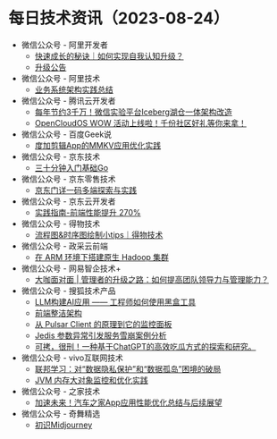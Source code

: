 # 每日技术资讯（2023-08-24）

- 微信公众号 - 阿里开发者
  - [快速成长的秘诀｜如何实现自我认知升级？](https://mp.weixin.qq.com/s?__biz=MzIzOTU0NTQ0MA==&mid=2247534559&idx=1&sn=f3bd4c5a73050036713909c2724c3869)
  - [升级公告](https://mp.weixin.qq.com/s?__biz=MzIzOTU0NTQ0MA==&mid=2247534559&idx=2&sn=4190410c5758da05b7d78a384808468a)
- 微信公众号 - 阿里技术
  - [业务系统架构实践总结](https://mp.weixin.qq.com/s?__biz=Mzg4NTczNzg2OA==&mid=2247496822&idx=1&sn=4dd30ddedd1d9a2a30a360441087b8f9)
- 微信公众号 - 腾讯云开发者
  - [每年节约3千万！微信实验平台Iceberg湖仓一体架构改造](https://mp.weixin.qq.com/s?__biz=MzI2NDU4OTExOQ==&mid=2247656766&idx=1&sn=58d8d15e745023a272a02a514e4699a6)
  - [OpenCloudOS WOW 活动上线啦！千份社区好礼等你来拿！](https://mp.weixin.qq.com/s?__biz=MzI2NDU4OTExOQ==&mid=2247656766&idx=2&sn=52447417fbc3191922a917a55194a409)
- 微信公众号 - 百度Geek说
  - [度加剪辑App的MMKV应用优化实践](https://mp.weixin.qq.com/s?__biz=Mzg5MjU0NTI5OQ==&mid=2247569666&idx=1&sn=6b303d6a49acf59cef1707cb8f0861e7)
- 微信公众号 - 京东技术
  - [三十分钟入门基础Go](https://mp.weixin.qq.com/s?__biz=MzU1MzE2NzIzMg==&mid=2247492678&idx=1&sn=32f047608b858aa95754a1db4eb17791)
- 微信公众号 - 京东零售技术
  - [京东门详一码多端探索与实践](https://mp.weixin.qq.com/s?__biz=MzUyMDAxMjQ3Ng==&mid=2247502393&idx=1&sn=ae92fddea4902003ecc84a60ed975aa6)
- 微信公众号 - 京东云开发者
  - [实践指南-前端性能提升 270%](https://mp.weixin.qq.com/s?__biz=MzU1OTgxMTg2Nw==&mid=2247507260&idx=1&sn=54624995edc2513fa6aeff28151b72c8)
- 微信公众号 - 得物技术
  - [流程图&时序图绘制小tips｜得物技术](https://mp.weixin.qq.com/s?__biz=MzkxNTE3ODU0NA==&mid=2247496923&idx=1&sn=2e5371c280c2ded7b0a71662df181e8a)
- 微信公众号 - 政采云前端
  - [在 ARM 环境下搭建原生 Hadoop 集群](https://mp.weixin.qq.com/s?__biz=Mzg3NTcwMTUzNA==&mid=2247493776&idx=1&sn=1132cc48afe1a9f44106b1f4eeb8b4f8)
- 微信公众号 - 网易智企技术+
  - [大咖面对面 | 管理者的升级之路：如何提高团队领导力与管理能力？](https://mp.weixin.qq.com/s?__biz=MzI1NTMwNDg3MQ==&mid=2247494141&idx=1&sn=67b7219eb5b077dc3dde0fd1757e54cd)
- 微信公众号 - 搜狐技术产品
  - [LLM构建AI应用 —— 工程师如何使用黑盒工具](https://mp.weixin.qq.com/s?__biz=MzU3NTY3MTQzMg==&mid=2247558640&idx=1&sn=72c25e91c5739e8cb189028fd5fba09a)
  - [前端整洁架构](https://mp.weixin.qq.com/s?__biz=MzU3NTY3MTQzMg==&mid=2247558640&idx=2&sn=7b1fca09cfc1aa6d3422ab7a82f83db1)
  - [从 Pulsar Client 的原理到它的监控面板](https://mp.weixin.qq.com/s?__biz=MzU3NTY3MTQzMg==&mid=2247558640&idx=3&sn=04d0ea7f68efb89f3e67b351a18e1214)
  - [Jedis 参数异常引发服务雪崩案例分析](https://mp.weixin.qq.com/s?__biz=MzU3NTY3MTQzMg==&mid=2247558640&idx=4&sn=d1971707ca3963c6bf6b0dbb681f2064)
  - [可拷，很刑！一种基于ChatGPT的高效吃瓜方式的探索和研究。](https://mp.weixin.qq.com/s?__biz=MzU3NTY3MTQzMg==&mid=2247558640&idx=5&sn=d954a4d05c09619dd7067c938db0ae8d)
- 微信公众号 - vivo互联网技术
  - [联邦学习：对“数据隐私保护”和“数据孤岛”困境的破局](https://mp.weixin.qq.com/s?__biz=MzI4NjY4MTU5Nw==&mid=2247497145&idx=1&sn=8e1679ddbdd94f36092e061dc8350f36)
  - [JVM 内存大对象监控和优化实践](https://mp.weixin.qq.com/s?__biz=MzI4NjY4MTU5Nw==&mid=2247497145&idx=2&sn=55519f4b73ff9b4a0d19ce6d0ac09a30)
- 微信公众号 - 之家技术
  - [加速未来！汽车之家App应用性能优化总结与后续展望](https://mp.weixin.qq.com/s?__biz=MzUyMzg4ODk2NQ==&mid=2247494502&idx=1&sn=2110360a6c86350efc85db01c9a71554)
- 微信公众号 - 奇舞精选
  - [初识Midjourney](https://mp.weixin.qq.com/s?__biz=Mzg4MTYwMzY1Mw==&mid=2247508888&idx=1&sn=3ac5078e83bd5c1bedbd88be83629969)
